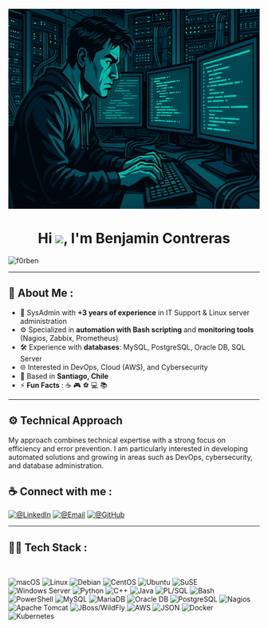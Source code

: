 <p align="center">
  <img src="Imagen.png" alt="GitHub Banner" width="800" height="400" />
</p>

<h1 align="center">Hi <img src="https://media.giphy.com/media/hvRJCLFzcasrR4ia7z/giphy.gif" width="35">, I'm Benjamin Contreras</h1>
<img src="https://komarev.com/ghpvc/?username=f0rben" alt="f0rben" />

---

## 🚀 About Me :

- 🏢 SysAdmin with **+3 years of experience** in IT Support & Linux server administration  
- ⚙️ Specialized in **automation with Bash scripting** and **monitoring tools** (Nagios, Zabbix, Prometheus)  
- 🛠 Experience with **databases**: MySQL, PostgreSQL, Oracle DB, SQL Server  
- 🌐 Interested in DevOps, Cloud (AWS), and Cybersecurity  
- 📍 Based in **Santiago, Chile**  
- ⚡ **Fun Facts** : ☕ 🎮 ⚽ 💻 📚  

---

## ⚙️ Technical Approach

My approach combines technical expertise with a strong focus on efficiency and error prevention. I am particularly interested in developing automated solutions and growing in areas such as DevOps, cybersecurity, and database administration.

## ☕ Connect with me :

[![@LinkedIn](https://img.icons8.com/fluency/48/000000/linkedin.png "@LinkedIn")](https://www.linkedin.com/in/bcontreras-chl/) 
[![@Email](https://img.icons8.com/fluency/48/000000/apple-mail.png "@Email")](mailto:ben.contreras.ep@gmail.com) 
[![@GitHub](https://img.icons8.com/ios-filled/50/000000/github.png "@GitHub")](https://github.com/f0rben)

---

## 🧑‍💻 Tech Stack :
<br>
<p align="center">
  
![macOS](https://img.shields.io/badge/macOS-000000?logo=apple&logoColor=white)
![Linux](https://img.shields.io/badge/Linux-FCC624?logo=linux&logoColor=black)
![Debian](https://img.shields.io/badge/Debian-A81D33?logo=debian&logoColor=white)
![CentOS](https://img.shields.io/badge/CentOS-262577?logo=centos&logoColor=white)
![Ubuntu](https://img.shields.io/badge/Ubuntu-E95420?logo=ubuntu&logoColor=white)
![SuSE](https://img.shields.io/badge/openSUSE-73BA25?logo=opensuse&logoColor=white)
![Windows Server](https://img.shields.io/badge/Windows_Server-0078D6?logo=windows&logoColor=white)
![Python](https://img.shields.io/badge/Python-3776AB?logo=python&logoColor=white)
![C++](https://img.shields.io/badge/C++-00599C?logo=cplusplus&logoColor=white)
![Java](https://img.shields.io/badge/Java-007396?logo=java&logoColor=white)
![PL/SQL](https://img.shields.io/badge/PL%2FSQL-F80000?logo=oracle&logoColor=white)
![Bash](https://img.shields.io/badge/Bash-4EAA25?logo=gnubash&logoColor=white)
![PowerShell](https://img.shields.io/badge/PowerShell-5391FE?logo=powershell&logoColor=white)
![MySQL](https://img.shields.io/badge/MySQL-4479A1?logo=mysql&logoColor=white)
![MariaDB](https://img.shields.io/badge/MariaDB-003545?logo=mariadb&logoColor=white)
![Oracle DB](https://img.shields.io/badge/Oracle_DB-F80000?logo=oracle&logoColor=white)
![PostgreSQL](https://img.shields.io/badge/PostgreSQL-336791?logo=postgresql&logoColor=white)
![Nagios](https://img.shields.io/badge/Nagios-000000?logo=nagios&logoColor=white)
![Apache Tomcat](https://img.shields.io/badge/Tomcat-F8DC75?logo=apachetomcat&logoColor=black)
![JBoss/WildFly](https://img.shields.io/badge/JBoss%2FWildFly-CC0000?logo=redhat&logoColor=white)
![AWS](https://img.shields.io/badge/AWS-232F3E?logo=amazonaws&logoColor=white)
![JSON](https://img.shields.io/badge/JSON-000000?logo=json&logoColor=white)
![Docker](https://img.shields.io/badge/Docker-2496ED?logo=docker&logoColor=white)
![Kubernetes](https://img.shields.io/badge/Kubernetes-326CE5?logo=kubernetes&logoColor=white)

</p>

